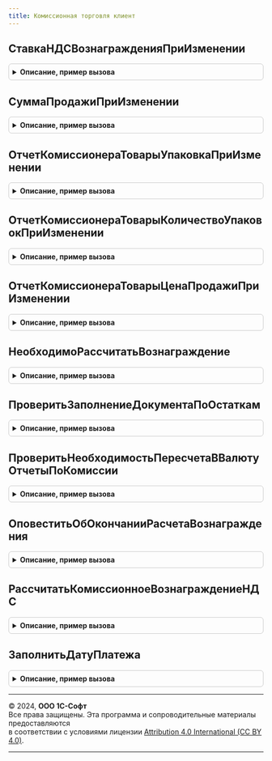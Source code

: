 ```yaml
---
title: Комиссионная торговля клиент
---
```



## СтавкаНДСВознагражденияПриИзменении
<details style="margin: 1em 0; padding: 0.5em; border: 1px solid #ccc; border-radius: 6px;">

<summary style="font-weight: bold; cursor: pointer;">Описание, пример вызова</summary>

```bsl

// Процедура - обработчик события "ПриИзменении" поля "СтавкаНДСВознаграждения".
//
// Параметры:
//  Объект - ДанныеФормыКоллекция - объект, в форме которого вызывается обработчик.
//  ПроцентНДС - Число - значение процента НДС, которое необходимо заполнить.
//
Процедура СтавкаНДСВознагражденияПриИзменении(Объект, ПроцентНДС) Экспорт
```

Пример вызова
```bsl
КомиссионнаяТорговляКлиент.СтавкаНДСВознагражденияПриИзменении(Объект, ПроцентНДС) 
```
</details>

## СуммаПродажиПриИзменении
<details style="margin: 1em 0; padding: 0.5em; border: 1px solid #ccc; border-radius: 6px;">

<summary style="font-weight: bold; cursor: pointer;">Описание, пример вызова</summary>

```bsl

// Процедура - обработчик события "ПриИзменении" поля "СуммаПродажи" таблицы.
//
// Параметры:
//  СтрокаТаблицы - ДанныеФормыЭлементКоллекции - строка таблицы для заполнения полей при изменении суммы.
//  ЕстьСуммаПродажиНДС - Булево - Истина, если в строке таблицы есть поле СуммаПродажиНДС.
//  ИмяКолонкиСуммаПродажи - Строка - имя колонки суммы.
//
Процедура СуммаПродажиПриИзменении(СтрокаТаблицы, ЕстьСуммаПродажиНДС, ИмяКолонкиСуммаПродажи = "СуммаПродажи") Экспорт
```

Пример вызова
```bsl
КомиссионнаяТорговляКлиент.СуммаПродажиПриИзменении(СтрокаТаблицы, ЕстьСуммаПродажиНДС, ИмяКолонкиСуммаПродажи);
```
</details>

## ОтчетКомиссионераТоварыУпаковкаПриИзменении
<details style="margin: 1em 0; padding: 0.5em; border: 1px solid #ccc; border-radius: 6px;">

<summary style="font-weight: bold; cursor: pointer;">Описание, пример вызова</summary>

```bsl

// Процедура - обработчик события "ПриИзменении" поля "Упаковка" таблицы.
//
// Параметры:
//  Объект - ДанныеФормыКоллекция - объект, в форме которого вызывается обработчик.
//  ТекущаяСтрока - ДанныеФормыЭлементКоллекции - строка таблицы для заполнения полей при изменении упаковки.
//  ИспользоватьСоглашенияСКлиентами - Булево - Истина, если соглашения с клиентом, используются.
//  КэшированныеЗначения - Структура - сохраненные значения параметров, используемых при обработке.
//
Процедура ОтчетКомиссионераТоварыУпаковкаПриИзменении(Объект, ТекущаяСтрока, ИспользоватьСоглашенияСКлиентами, КэшированныеЗначения) Экспорт
```

Пример вызова
```bsl
КомиссионнаяТорговляКлиент.ОтчетКомиссионераТоварыУпаковкаПриИзменении(Объект, ТекущаяСтрока, ИспользоватьСоглашенияСКлиентами, КэшированныеЗначения) 
```
</details>

## ОтчетКомиссионераТоварыКоличествоУпаковокПриИзменении
<details style="margin: 1em 0; padding: 0.5em; border: 1px solid #ccc; border-radius: 6px;">

<summary style="font-weight: bold; cursor: pointer;">Описание, пример вызова</summary>

```bsl

// Процедура - обработчик события "ПриИзменении" поля "КоличествоУпаковок" таблицы.
//
// Параметры:
//  Объект - ДанныеФормыКоллекция - объект, в форме которого вызывается обработчик.
//  ТекущаяСтрока - ДанныеФормыЭлементКоллекции - строка таблицы для заполнения полей при изменении количества упаковок.
//  КэшированныеЗначения - Структура - сохраненные значения параметров, используемых при обработке.
//
Процедура ОтчетКомиссионераТоварыКоличествоУпаковокПриИзменении(Объект, ТекущаяСтрока, КэшированныеЗначения) Экспорт
```

Пример вызова
```bsl
КомиссионнаяТорговляКлиент.ОтчетКомиссионераТоварыКоличествоУпаковокПриИзменении(Объект, ТекущаяСтрока, КэшированныеЗначения) 
```
</details>

## ОтчетКомиссионераТоварыЦенаПродажиПриИзменении
<details style="margin: 1em 0; padding: 0.5em; border: 1px solid #ccc; border-radius: 6px;">

<summary style="font-weight: bold; cursor: pointer;">Описание, пример вызова</summary>

```bsl

// Процедура - обработчик события "ПриИзменении" поля "ЦенаПродажи" таблицы.
//
// Параметры:
//  ТекущаяСтрока - ДанныеФормыЭлементКоллекции - строка таблицы для заполнения полей при изменении цены продажи.
//  КэшированныеЗначения - Структура - сохраненные значения параметров, используемых при обработке.
//
Процедура ОтчетКомиссионераТоварыЦенаПродажиПриИзменении(ТекущаяСтрока, КэшированныеЗначения) Экспорт
```

Пример вызова
```bsl
КомиссионнаяТорговляКлиент.ОтчетКомиссионераТоварыЦенаПродажиПриИзменении(ТекущаяСтрока, КэшированныеЗначения) 
```
</details>

## НеобходимоРассчитатьВознаграждение
<details style="margin: 1em 0; padding: 0.5em; border: 1px solid #ccc; border-radius: 6px;">

<summary style="font-weight: bold; cursor: pointer;">Описание, пример вызова</summary>

```bsl

// Процедура определяет необходимость расчета комиссионного вознаграждения.
//
// Параметры:
//  ОписаниеОповещения - ОписаниеОповещения - вызывается после вычисления необходимости расчета вознаграждения.
//  Форма - ФормаКлиентскогоПриложения - форма, в которой вызывается процедура.
//
Процедура НеобходимоРассчитатьВознаграждение(ОписаниеОповещения, Форма) Экспорт
```

Пример вызова
```bsl
КомиссионнаяТорговляКлиент.НеобходимоРассчитатьВознаграждение(ОписаниеОповещения, Форма) 
```
</details>

## ПроверитьЗаполнениеДокументаПоОстаткам
<details style="margin: 1em 0; padding: 0.5em; border: 1px solid #ccc; border-radius: 6px;">

<summary style="font-weight: bold; cursor: pointer;">Описание, пример вызова</summary>

```bsl

// Процедура выводит сообщения пользователю, если заполнение не было выполнено.
//
// Параметры:
//	Объект - ДанныеФормыСтруктура - Текущий объект, содержит в том числе:
//	* Ссылка - ДокументСсылка.ОтчетКомитенту, ДокументСсылка.ОтчетКомитентуОСписании - Ссылка на документ
//
Процедура ПроверитьЗаполнениеДокументаПоОстаткам(Объект) Экспорт
```

Пример вызова
```bsl
КомиссионнаяТорговляКлиент.ПроверитьЗаполнениеДокументаПоОстаткам(Объект) 
```
</details>

## ПроверитьНеобходимостьПересчетаВВалютуОтчетыПоКомиссии
<details style="margin: 1em 0; padding: 0.5em; border: 1px solid #ccc; border-radius: 6px;">

<summary style="font-weight: bold; cursor: pointer;">Описание, пример вызова</summary>

```bsl

// Проверяет заполненность реквизитов, необходимых для пересчета из валюты в валюту
//
// Параметры:
// 	ОписаниеОповещения - ОписаниеОповещения -
// 	Объект - ДокументОбъект - Объект, для которого выполняются проверки
// 	СтараяВалюта - СправочникСсылка.Валюты - Предыдущая валюта документа.
// ИмяКолонкиСуммаПродажи - Строка - имя колонки, в которой содержится сумма продажи.
//
// Возвращаемое значение:
//	Булево - Ложь, если необходимые данные не заполнены.
//
Функция ПроверитьНеобходимостьПересчетаВВалютуОтчетыПоКомиссии(ОписаниеОповещения, Объект, СтараяВалюта, ИмяКолонкиСуммаПродажи = "СуммаПродажи") Экспорт
```

Пример вызова
```bsl
Результат = КомиссионнаяТорговляКлиент.ПроверитьНеобходимостьПересчетаВВалютуОтчетыПоКомиссии(ОписаниеОповещения, Объект, СтараяВалюта, ИмяКолонкиСуммаПродажи);
```
</details>

## ОповеститьОбОкончанииРасчетаВознаграждения
<details style="margin: 1em 0; padding: 0.5em; border: 1px solid #ccc; border-radius: 6px;">

<summary style="font-weight: bold; cursor: pointer;">Описание, пример вызова</summary>

```bsl

// Процедура показывает оповещение пользователю об окончании расчета
// комиссионного вознаграждения.
//
// Параметры:
//  СпособРасчетаВознаграждения - ПеречислениеСсылка.СпособыРасчетаКомиссионногоВознаграждения - способ расчета.
//
Процедура ОповеститьОбОкончанииРасчетаВознаграждения(СпособРасчетаВознаграждения) Экспорт
```

Пример вызова
```bsl
КомиссионнаяТорговляКлиент.ОповеститьОбОкончанииРасчетаВознаграждения(СпособРасчетаВознаграждения) 
```
</details>

## РассчитатьКомиссионноеВознаграждениеНДС
<details style="margin: 1em 0; padding: 0.5em; border: 1px solid #ccc; border-radius: 6px;">

<summary style="font-weight: bold; cursor: pointer;">Описание, пример вызова</summary>

```bsl

// Процедура рассчитывает сумму НДС комиссионного вознаграждения.
//
// Параметры:
//  Объект - ДанныеФормыКоллекция, ДанныеФормыЭлементКоллекции - объект или строка объекта, для которых необходимо рассчитать.
//  ПроцентНДС - Число - значение процента НДС.
//
Процедура РассчитатьКомиссионноеВознаграждениеНДС(Объект, ПроцентНДС) Экспорт
```

Пример вызова
```bsl
КомиссионнаяТорговляКлиент.РассчитатьКомиссионноеВознаграждениеНДС(Объект, ПроцентНДС) 
```
</details>

## ЗаполнитьДатуПлатежа
<details style="margin: 1em 0; padding: 0.5em; border: 1px solid #ccc; border-radius: 6px;">

<summary style="font-weight: bold; cursor: pointer;">Описание, пример вызова</summary>

```bsl

// Процедура заполняет поле "Дата платежа" в документе.
//
// Параметры:
// 	ОписаниеОповещения - ОписаниеОповещения -
//	ДатаПлатежа - Дата -
//	ПараметрыЗаписи - Структура - Параметры записи документа.
//
Процедура ЗаполнитьДатуПлатежа(ОписаниеОповещения, ДатаПлатежа, ПараметрыЗаписи) Экспорт
```

Пример вызова
```bsl
КомиссионнаяТорговляКлиент.ЗаполнитьДатуПлатежа(ОписаниеОповещения, ДатаПлатежа, ПараметрыЗаписи) 
```
</details>

---

© 2024, **ООО 1С-Софт**  
Все права защищены. Эта программа и сопроводительные материалы предоставляются  
в соответствии с условиями лицензии [Attribution 4.0 International (CC BY 4.0)](https://creativecommons.org/licenses/by/4.0/legalcode).

---
